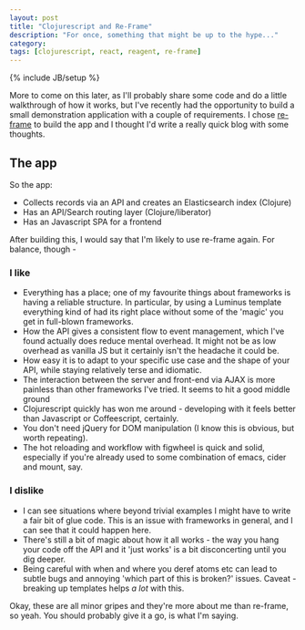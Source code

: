 ```yaml
---
layout: post
title: "Clojurescript and Re-Frame"
description: "For once, something that might be up to the hype..."
category: 
tags: [clojurescript, react, reagent, re-frame]
---
```

{% include JB/setup %}

More to come on this later, as I'll probably share some code and do a little walkthrough of how it works, but I've recently had the opportunity to build a small demonstration application with a couple of requirements. I chose [re-frame](https://github.com/Day8/re-frame) to build the app and I thought I'd write a really quick blog with some thoughts.

## The app

So the app:

- Collects records via an API and creates an Elasticsearch index (Clojure)
- Has an API/Search routing layer (Clojure/liberator)
- Has an Javascript SPA for a frontend

After building this, I would say that I'm likely to use re-frame again. For balance, though -

### I like

- Everything has a place; one of my favourite things about frameworks is having a reliable structure. In particular, by using a Luminus template everything kind of had its right place without some of the 'magic' you get in full-blown frameworks.
- How the API gives a consistent flow to event management, which I've found actually does reduce mental overhead. It might not be as low overhead as vanilla JS but it certainly isn't the headache it could be.
- How easy it is to adapt to your specific use case and the shape of your API, while staying relatively terse and idiomatic.
- The interaction between the server and front-end via AJAX is more painless than other frameworks I've tried. It seems to hit a good middle ground 
- Clojurescript quickly has won me around - developing with it feels better than Javascript or Coffeescript, certainly.
- You don't need jQuery for DOM manipulation (I know this is obvious, but worth repeating).
- The hot reloading and workflow with figwheel is quick and solid, especially if you're already used to some combination of emacs, cider and mount, say.

### I dislike

- I can see situations where beyond trivial examples I might have to write a fair bit of glue code. This is an issue with frameworks in general, and I can see that it could happen here.
- There's still a bit of magic about how it all works - the way you hang your code off the API and it 'just works' is a bit disconcerting until you dig deeper.
- Being careful with when and where you deref atoms etc can lead to subtle bugs and annoying 'which part of this is broken?' issues. Caveat - breaking up templates helps _a lot_ with this.

Okay, these are all minor gripes and they're more about me than re-frame, so yeah. You should probably give it a go, is what I'm saying.
